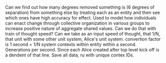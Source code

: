 Can we find out how many degrees removed something is (6 degrees of separation) from something else by treating each as an entity and then see which ones have high accuracy for effect. Used to model how individuals can enact change through collective organization in various groups to increase positive nature of aggregate shared values. Can we do that with train of thought speed? Can we take as an input speed of thought, that 1/N, that unit with some other unit system, Alice's unit system. convertion factor is 1 second = 1/N system contexts within entity within a second. Generations per second. Since each Alice created after top level kick off is a dendent of that line. Save all data, ru with unique contex IDs.